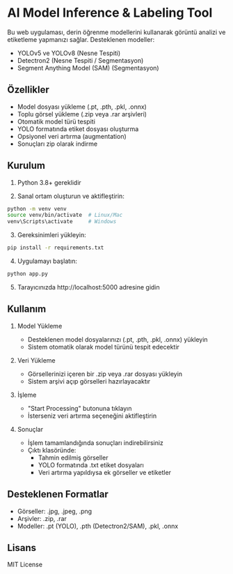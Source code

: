 # AI Model Inference & Labeling Tool

Bu web uygulaması, derin öğrenme modellerini kullanarak görüntü analizi ve etiketleme yapmanızı sağlar. Desteklenen modeller:

- YOLOv5 ve YOLOv8 (Nesne Tespiti)
- Detectron2 (Nesne Tespiti / Segmentasyon)
- Segment Anything Model (SAM) (Segmentasyon)

## Özellikler

- Model dosyası yükleme (.pt, .pth, .pkl, .onnx)
- Toplu görsel yükleme (.zip veya .rar arşivleri)
- Otomatik model türü tespiti
- YOLO formatında etiket dosyası oluşturma
- Opsiyonel veri artırma (augmentation)
- Sonuçları zip olarak indirme

## Kurulum

1. Python 3.8+ gereklidir

2. Sanal ortam oluşturun ve aktifleştirin:
```bash
python -m venv venv
source venv/bin/activate  # Linux/Mac
venv\Scripts\activate     # Windows
```

3. Gereksinimleri yükleyin:
```bash
pip install -r requirements.txt
```

4. Uygulamayı başlatın:
```bash
python app.py
```

5. Tarayıcınızda http://localhost:5000 adresine gidin

## Kullanım

1. Model Yükleme
   - Desteklenen model dosyalarınızı (.pt, .pth, .pkl, .onnx) yükleyin
   - Sistem otomatik olarak model türünü tespit edecektir

2. Veri Yükleme
   - Görsellerinizi içeren bir .zip veya .rar dosyası yükleyin
   - Sistem arşivi açıp görselleri hazırlayacaktır

3. İşleme
   - "Start Processing" butonuna tıklayın
   - İsterseniz veri artırma seçeneğini aktifleştirin

4. Sonuçlar
   - İşlem tamamlandığında sonuçları indirebilirsiniz
   - Çıktı klasöründe:
     - Tahmin edilmiş görseller
     - YOLO formatında .txt etiket dosyaları
     - Veri artırma yapıldıysa ek görseller ve etiketler

## Desteklenen Formatlar

- Görseller: .jpg, .jpeg, .png
- Arşivler: .zip, .rar
- Modeller: .pt (YOLO), .pth (Detectron2/SAM), .pkl, .onnx

## Lisans

MIT License 